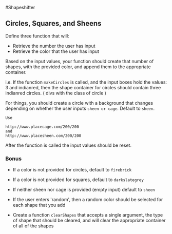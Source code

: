 #Shapeshifter

## Circles, Squares, and Sheens

Define three function that will:

- Retrieve the number the user has input
- Retrieve the color that the user has input

Based on the input values, your function should create that number of shapes, with the provided color, and append them to the appropriate container.

i.e. If the function `makeCircles` is called, and the input boxes hold the values: 3 and indianred, then the shape container for circles should contain three indianred circles. ( divs with the class of circle )

For things, you should create a circle with a background that changes depending on whether the user inputs `sheen or cage`. Default to `sheen`.

```
Use

http://www.placecage.com/200/200
and
http://www.placesheen.com/200/200
```
After the function is called the input values should be reset.

### Bonus

- If a color is not provided for circles, default to `firebrick`
- If a color is not provided for squares, default to `darkslategrey`
- If neither sheen nor cage is provided (empty input) default to `sheen`

- If the user enters 'random', then a random color should be selected for each shape that you add

- Create a function `clearShapes` that accepts a single argument, the type of shape that should be cleared, and will clear the appropriate container of all of the shapes
